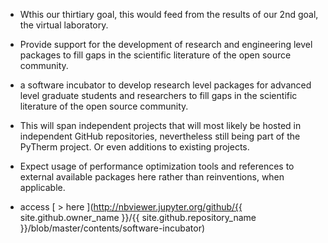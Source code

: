 * Wthis our thirtiary goal, this would feed from the results of our 2nd goal, the virtual laboratory.

* Provide support for the development of research and engineering level packages to fill gaps in the scientific literature of the open source community.

*  a software incubator  to develop research level packages for advanced level graduate students and researchers  to fill gaps in the scientific literature of the open source community.

* This will span independent projects that will most likely be hosted in independent GitHub repositories, nevertheless still being part of the PyTherm project. Or even additions to existing projects.

* Expect usage of performance optimization tools and references to external available packages here rather than reinventions, when applicable.

* access [ > here ](http://nbviewer.jupyter.org/github/{{ site.github.owner_name }}/{{ site.github.repository_name }}/blob/master/contents/software-incubator)
